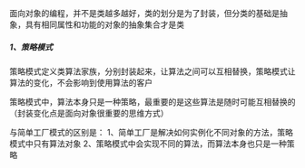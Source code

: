 面向对象的编程，并不是类越多越好，类的划分是为了封装，但分类的基础是抽象，具有相同属性和功能的对象的抽象集合才是类

##### 1、策略模式

策略模式定义类算法家族，分别封装起来，让算法之间可以互相替换，策略模式让算法的变化，不会影响到使用算法的客户

策略模式中，算法本身只是一种策略，最重要的是这些算法是随时可能互相替换的（封装变化点是面向对象很重要的思维方式）

与简单工厂模式的区别是：
1、简单工厂是解决如何实例化不同对象的方法，策略模式中只有算法对象
2、策略模式中会实现不同的算法，而算法本身也只是一种策略

